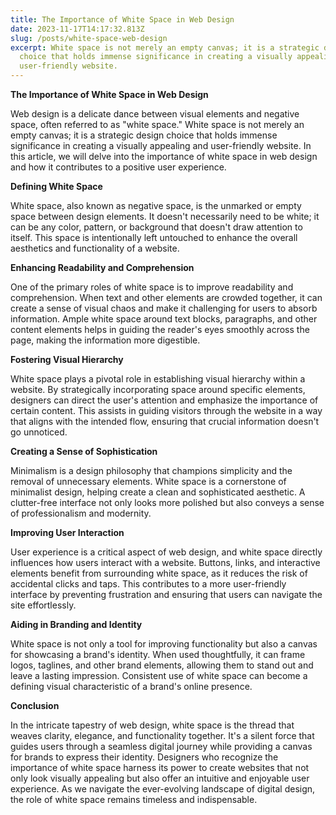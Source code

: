 ```yaml
---
title: The Importance of White Space in Web Design
date: 2023-11-17T14:17:32.813Z
slug: /posts/white-space-web-design
excerpt: White space is not merely an empty canvas; it is a strategic design
  choice that holds immense significance in creating a visually appealing and
  user-friendly website.
---
```

**The Importance of White Space in Web Design**

Web design is a delicate dance between visual elements and negative space, often referred to as "white space." White space is not merely an empty canvas; it is a strategic design choice that holds immense significance in creating a visually appealing and user-friendly website. In this article, we will delve into the importance of white space in web design and how it contributes to a positive user experience.

**Defining White Space**

White space, also known as negative space, is the unmarked or empty space between design elements. It doesn't necessarily need to be white; it can be any color, pattern, or background that doesn't draw attention to itself. This space is intentionally left untouched to enhance the overall aesthetics and functionality of a website.

**Enhancing Readability and Comprehension**

One of the primary roles of white space is to improve readability and comprehension. When text and other elements are crowded together, it can create a sense of visual chaos and make it challenging for users to absorb information. Ample white space around text blocks, paragraphs, and other content elements helps in guiding the reader's eyes smoothly across the page, making the information more digestible.

**Fostering Visual Hierarchy**

White space plays a pivotal role in establishing visual hierarchy within a website. By strategically incorporating space around specific elements, designers can direct the user's attention and emphasize the importance of certain content. This assists in guiding visitors through the website in a way that aligns with the intended flow, ensuring that crucial information doesn't go unnoticed.

**Creating a Sense of Sophistication**

Minimalism is a design philosophy that champions simplicity and the removal of unnecessary elements. White space is a cornerstone of minimalist design, helping create a clean and sophisticated aesthetic. A clutter-free interface not only looks more polished but also conveys a sense of professionalism and modernity.

**Improving User Interaction**

User experience is a critical aspect of web design, and white space directly influences how users interact with a website. Buttons, links, and interactive elements benefit from surrounding white space, as it reduces the risk of accidental clicks and taps. This contributes to a more user-friendly interface by preventing frustration and ensuring that users can navigate the site effortlessly.

**Aiding in Branding and Identity**

White space is not only a tool for improving functionality but also a canvas for showcasing a brand's identity. When used thoughtfully, it can frame logos, taglines, and other brand elements, allowing them to stand out and leave a lasting impression. Consistent use of white space can become a defining visual characteristic of a brand's online presence.

**Conclusion**

In the intricate tapestry of web design, white space is the thread that weaves clarity, elegance, and functionality together. It's a silent force that guides users through a seamless digital journey while providing a canvas for brands to express their identity. Designers who recognize the importance of white space harness its power to create websites that not only look visually appealing but also offer an intuitive and enjoyable user experience. As we navigate the ever-evolving landscape of digital design, the role of white space remains timeless and indispensable.